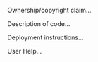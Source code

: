 Ownership/copyright claim... <br/>

Description of code... <br/>

Deployment instructions... <br/>

User Help... <br/>


